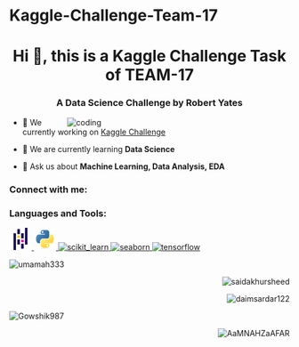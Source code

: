 # Kaggle-Challenge-Team-17

<h1 align="center">Hi 👋, this is a Kaggle Challenge Task of TEAM-17</h1>
<h3 align="center">A Data Science Challenge by Robert Yates</h3>
<img align="right" alt="coding" width="400" src="https://media1.giphy.com/media/26tn33aiTi1jkl6H6/giphy.gif?cid=6c09b952xl5fs31z6c98u0g8wp7fg7fafdrk9tmsupm3kgv9&ep=v1_internal_gif_by_id&rid=giphy.gif&ct=g">

- 🔭 We currently working on [Kaggle Challenge](https://www.kaggle.com/competitions/spaceship-titanic/team)

- 🌱 We are currently learning **Data Science**

- 💬 Ask us about **Machine Learning, Data Analysis, EDA**

<h3 align="left">Connect with me:</h3>
<p align="left">
</p>

<h3 align="left">Languages and Tools:</h3>
<p align="left"> <a href="https://pandas.pydata.org/" target="_blank" rel="noreferrer"> <img src="https://raw.githubusercontent.com/devicons/devicon/2ae2a900d2f041da66e950e4d48052658d850630/icons/pandas/pandas-original.svg" alt="pandas" width="40" height="40"/> </a> <a href="https://www.python.org" target="_blank" rel="noreferrer"> <img src="https://raw.githubusercontent.com/devicons/devicon/master/icons/python/python-original.svg" alt="python" width="40" height="40"/> </a> <a href="https://scikit-learn.org/" target="_blank" rel="noreferrer"> <img src="https://upload.wikimedia.org/wikipedia/commons/0/05/Scikit_learn_logo_small.svg" alt="scikit_learn" width="40" height="40"/> </a> <a href="https://seaborn.pydata.org/" target="_blank" rel="noreferrer"> <img src="https://seaborn.pydata.org/_images/logo-mark-lightbg.svg" alt="seaborn" width="40" height="40"/> </a> <a href="https://www.tensorflow.org" target="_blank" rel="noreferrer"> <img src="https://www.vectorlogo.zone/logos/tensorflow/tensorflow-icon.svg" alt="tensorflow" width="40" height="40"/> </a> </p>

<p>&nbsp;<img align="left" src="https://github-readme-stats.vercel.app/api?username=umamah333&show_icons=true&locale=en" alt="umamah333" /></p>
<p>&nbsp;<img align="right" src="https://github-readme-stats.vercel.app/api?username=saidakhursheed&show_icons=true&locale=en" alt="saidakhursheed" /></p>
<p>&nbsp;<img align="right" src="https://github-readme-stats.vercel.app/api?username=daimsardar122&show_icons=true&locale=en" alt="daimsardar122" /></p>
<p>&nbsp;<img align="left" src="https://github-readme-stats.vercel.app/api?username=Gowshik987&show_icons=true&locale=en" alt="Gowshik987" /></p>
<p>&nbsp;<img align="right" src="https://github-readme-stats.vercel.app/api?username=AaMNAHZaAFAR&show_icons=true&locale=en" alt="AaMNAHZaAFAR" /></p>
